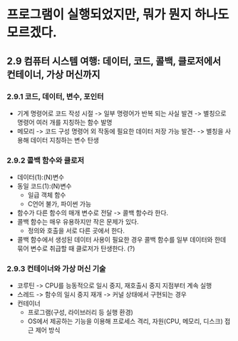 # 프로그램이 실행되었지만, 뭐가 뭔지 하나도 모르겠다.

## 2.9 컴퓨터 시스템 여행: 데이터, 코드, 콜백, 클로저에서 컨테이너, 가상 머신까지

### 2.9.1 코드, 데이터, 변수, 포인터
- 기계 명령어로 코드 작성 시절 -> 일부 명령어가 반복 되는 사실 발견 -> 별칭으로 명령어 여러 개를 지칭하는 함수 발명
- 메모리 -> 코드 구성 명령어 외 작동에 필요한 데이터 저장 가능 발견- -> 별칭을 사용해 데이터 지칭하는 변수 탄생

### 2.9.2 콜백 함수와 클로저
- 데이터(1):(N)변수
- 동일 코드(1):(N)변수
  - 일급 객체 함수
  - C언어 불가, 파이썬 가능
- 함수가 다른 함수의 매개 변수로 전달 -> 콜백 함수라 한다.
- 콜백 함수는 매우 유용하지만 작은 문제가 있다.
  - 정의와 호출을 서로 다른 곳에서 한다.
- 콜백 함수에서 생성된 데이터 사용이 필요한 경우 콜백 함수를 일부 데이터와 한데 묶어 변수로 취급할 때 클로저가 탄생한다. (?)

### 2.9.3 컨테이너와 가상 머신 기술
- 코루틴 -> CPU를 능동적으로 일시 중지, 재호출시 중지 지점부터 계속 실행
- 스레드 -> 함수의 일시 중지 재개 -> 커널 상태에서 구현되는 경우
- 컨테이너
  - 프로그램(구성, 라이브러리 등 실행 환경)
  - OS에서 제공하는 기능을 이용해 프로세스 격리, 자원(CPU, 메모리, 디스크) 접근 제어 방식